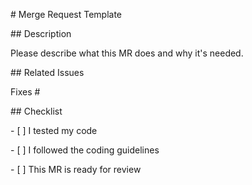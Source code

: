 \# Merge Request Template



\## Description



Please describe what this MR does and why it's needed.



\## Related Issues



Fixes #



\## Checklist



\- \[ ] I tested my code

\- \[ ] I followed the coding guidelines

\- \[ ] This MR is ready for review



